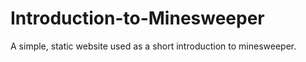 # Introduction-to-Minesweeper
A simple, static website used as a short introduction to minesweeper.
